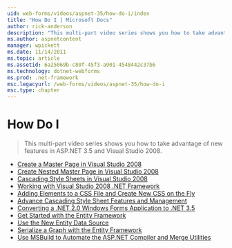 ```yaml
---
uid: web-forms/videos/aspnet-35/how-do-i/index
title: "How Do I | Microsoft Docs"
author: rick-anderson
description: "This multi-part video series shows you how to take advantage of new features in ASP.NET 3.5 and Visual Studio 2008."
ms.author: aspnetcontent
manager: wpickett
ms.date: 11/14/2011
ms.topic: article
ms.assetid: 6a25069b-c80f-45f3-a901-4548442c37b6
ms.technology: dotnet-webforms
ms.prod: .net-framework
msc.legacyurl: /web-forms/videos/aspnet-35/how-do-i
msc.type: chapter
---
```

How Do I
====================
> This multi-part video series shows you how to take advantage of new features in ASP.NET 3.5 and Visual Studio 2008.


- [Create a Master Page in Visual Studio 2008](how-do-i-create-a-master-page-in-visual-studio-2008.md)
- [Create Nested Master Page in Visual Studio 2008](how-do-i-create-nested-master-page-in-visual-studio-2008.md)
- [Cascading Style Sheets in Visual Studio 2008](how-do-i-cascading-style-sheets-in-visual-studio-2008.md)
- [Working with Visual Studio 2008 .NET Framework](how-do-i-working-with-visual-studio-2008-net-framework.md)
- [Adding Elements to a CSS File and Create New CSS on the Fly](how-do-i-adding-elements-to-a-css-file-and-create-new-css-on-the-fly.md)
- [Advance Cascading Style Sheet Features and Management](how-do-i-advance-cascading-style-sheet-features-and-management.md)
- [Converting a .NET 2.0 Windows Forms Application to .NET 3.5](how-do-i-converting-a-net-20-windows-forms-application-to-net-35.md)
- [Get Started with the Entity Framework](how-do-i-get-started-with-the-entity-framework.md)
- [Use the New Entity Data Source](how-do-i-use-the-new-entity-data-source.md)
- [Serialize a Graph with the Entity Framework](how-do-i-serialize-a-graph-with-the-entity-framework.md)
- [Use MSBuild to Automate the ASP.NET Compiler and Merge Utilities](how-do-i-use-msbuild-to-automate-the-aspnet-compiler-and-merge-utilities.md)